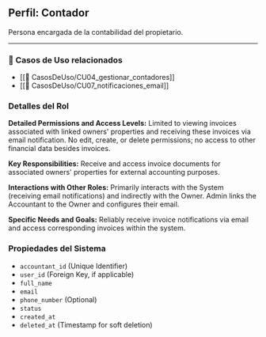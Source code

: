 ## Perfil: Contador

Persona encargada de la contabilidad del propietario.

---

### 🔁 Casos de Uso relacionados
- [[📄 CasosDeUso/CU04_gestionar_contadores]]
- [[📄 CasosDeUso/CU07_notificaciones_email]]

### Detalles del Rol

**Detailed Permissions and Access Levels:** Limited to viewing invoices associated with linked owners' properties and receiving these invoices via email notification. No edit, create, or delete permissions; no access to other financial data besides invoices.

**Key Responsibilities:** Receive and access invoice documents for associated owners' properties for external accounting purposes.

**Interactions with Other Roles:** Primarily interacts with the System (receiving email notifications) and indirectly with the Owner. Admin links the Accountant to the Owner and configures their email.

**Specific Needs and Goals:** Reliably receive invoice notifications via email and access corresponding invoices within the system.

### Propiedades del Sistema

- `accountant_id` (Unique Identifier)
- `user_id` (Foreign Key, if applicable)
- `full_name`
- `email`
- `phone_number` (Optional)
- `status`
- `created_at`
- `deleted_at` (Timestamp for soft deletion)